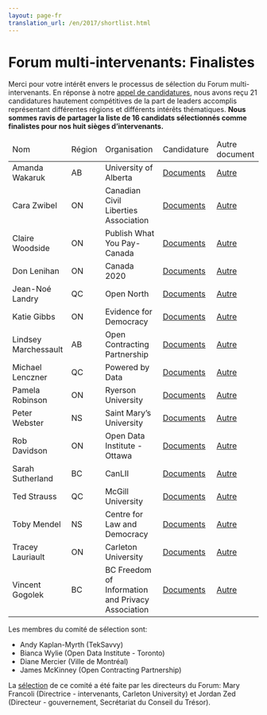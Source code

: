 ```yaml
---
layout: page-fr
translation_url: /en/2017/shortlist.html
---
```

# Forum multi-intervenants: Finalistes

Merci pour votre intérêt envers le processus de sélection du Forum multi-intervenants. En réponse à notre [appel de candidatures](http://www.opengovdialogue.ca/fr/postuler-au-forum-multi-intervenants.html), nous avons reçu 21 candidatures hautement compétitives de la part de leaders accomplis représentant différentes régions et différents intérêts thématiques. **Nous sommes ravis de partager la liste de 16 candidats sélectionnés comme finalistes pour nos huit sièges d’intervenants.**

<table class="table table-striped">
  <thead>
    <tr>
      <td>Nom</td>
      <td>Région</td>
      <td>Organisation</td>
      <td>Candidature</td>
      <td>Autre document</td>
    </tr>
  </thead>
  <tbody>
    <tr>
      <td>Amanda Wakaruk</td>
      <td>AB</td>
      <td>University of Alberta</td>
      <td><a href="/files/2017/nominations/amanda-wakaruk.pdf">Documents</a></td>
      <td><a href="/files/2017/materials/amanda-wakaruk.pdf">Autre</a></td>
    </tr>
    <tr>
      <td>Cara Zwibel</td>
      <td>ON</td>
      <td>Canadian Civil Liberties Association</td>
      <td><a href="/files/2017/nominations/cara-zwibel.pdf">Documents</a></td>
      <td><a href="/files/2017/materials/cara-zwibel.pdf">Autre</a></td>
    </tr>
    <tr>
      <td>Claire Woodside</td>
      <td>ON</td>
      <td>Publish What You Pay-Canada</td>
      <td><a href="/files/2017/nominations/claire-woodside.pdf">Documents</a></td>
      <td><a href="/files/2017/materials/claire-woodside.pdf">Autre</a></td>
    </tr>
    <tr>
      <td>Don Lenihan</td>
      <td>ON</td>
      <td>Canada 2020</td>
      <td><a href="/files/2017/nominations/don-lenihan.pdf">Documents</a></td>
      <td><a href="/files/2017/materials/don-lenihan.pdf">Autre</a></td>
    </tr>
    <tr>
      <td>Jean-Noé Landry</td>
      <td>QC</td>
      <td>Open North</td>
      <td><a href="/files/2017/nominations/jean-noe-landry.pdf">Documents</a></td>
      <td><a href="/files/2017/materials/jean-noe-landry.pdf">Autre</a></td>
    </tr>
    <tr>
      <td>Katie Gibbs</td>
      <td>ON</td>
      <td>Evidence for Democracy</td>
      <td><a href="/files/2017/nominations/katie-gibbs.pdf">Documents</a></td>
      <td><a href="/files/2017/materials/katie-gibbs.pdf">Autre</a></td>
    </tr>
    <tr>
      <td>Lindsey Marchessault</td>
      <td>AB</td>
      <td>Open Contracting Partnership</td>
      <td><a href="/files/2017/nominations/lindsey-marchessault.pdf">Documents</a></td>
      <td><a href="/files/2017/materials/lindsey-marchessault.pdf">Autre</a></td>
    </tr>
    <tr>
      <td>Michael Lenczner</td>
      <td>QC</td>
      <td>Powered by Data</td>
      <td><a href="/files/2017/nominations/michael-lenczner.pdf">Documents</a></td>
      <td><a href="/files/2017/materials/michael-lenczner.pdf">Autre</a></td>
    </tr>
    <tr>
      <td>Pamela Robinson</td>
      <td>ON</td>
      <td>Ryerson University</td>
      <td><a href="/files/2017/nominations/pamela-robinson.pdf">Documents</a></td>
      <td><a href="/files/2017/materials/pamela-robinson.pdf">Autre</a></td>
    </tr>
    <tr>
      <td>Peter Webster</td>
      <td>NS</td>
      <td>Saint Mary’s University</td>
      <td><a href="/files/2017/nominations/peter-webster.pdf">Documents</a></td>
      <td><a href="/files/2017/materials/peter-webster.pdf">Autre</a></td>
    </tr>
    <tr>
      <td>Rob Davidson</td>
      <td>ON</td>
      <td>Open Data Institute - Ottawa</td>
      <td><a href="/files/2017/nominations/rob-davidson.pdf">Documents</a></td>
      <td><a href="/files/2017/materials/rob-davidson.pdf">Autre</a></td>
    </tr>
    <tr>
      <td>Sarah Sutherland</td>
      <td>BC</td>
      <td>CanLII</td>
      <td><a href="/files/2017/nominations/sarah-sutherland.pdf">Documents</a></td>
      <td><a href="/files/2017/materials/sarah-sutherland.pdf">Autre</a></td>
    </tr>
    <tr>
      <td>Ted Strauss</td>
      <td>QC</td>
      <td>McGill University</td>
      <td><a href="/files/2017/nominations/ted-strauss.pdf">Documents</a></td>
      <td><a href="/files/2017/materials/ted-strauss.pdf">Autre</a></td>
    </tr>
    <tr>
      <td>Toby Mendel</td>
      <td>NS</td>
      <td>Centre for Law and Democracy</td>
      <td><a href="/files/2017/nominations/toby-mendel.pdf">Documents</a></td>
      <td><a href="/files/2017/materials/toby-mendel.pdf">Autre</a></td>
    </tr>
    <tr>
      <td>Tracey Lauriault</td>
      <td>ON</td>
      <td>Carleton University</td>
      <td><a href="/files/2017/nominations/tracey-lauriault.pdf">Documents</a></td>
      <td><a href="/files/2017/materials/tracey-lauriault.pdf">Autre</a></td>
    </tr>
    <tr>
      <td>Vincent Gogolek</td>
      <td>BC</td>
      <td>BC Freedom of Information and Privacy Association</td>
      <td><a href="/files/2017/nominations/vincent-gogolek.pdf">Documents</a></td>
      <td><a href="/files/2017/materials/vincent-gogolek.pdf">Autre</a></td>
    </tr>
  </tbody>
</table>

Les membres du comité de sélection sont:

* Andy Kaplan-Myrth (TekSavvy)
* Bianca Wylie (Open Data Institute - Toronto)
* Diane Mercier (Ville de Montréal)
* James McKinney (Open Contracting Partnership)

La [sélection](http://www.opengovdialogue.ca/fr/postuler-au-comite-de-selection.html) de ce comité a été faite par les directeurs du Forum: Mary Francoli (Directrice - intervenants, Carleton University) et Jordan Zed (Directeur - gouvernement, Secrétariat du Conseil du Trésor).

